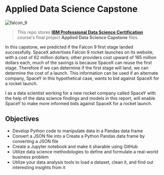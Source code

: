 # Applied Data Science Capstone

![falcon_9](https://media-cldnry.s-nbcnews.com/image/upload/t_nbcnews-ux-2880-1000,f_auto,q_auto:best/newscms/2017_13/1949946/170330-spacex-rocket-launch-handout-se-733p.jpg)  

> This repo stores [__IBM Professional Data Science Certification__](https://www.coursera.org/professional-certificates/ibm-data-science) course's final project __Applied Data Science Capstone__ files.

In this capstone, we predicted if the Falcon 9 first stage landed successfully. SpaceX advertises Falcon 9 rocket launches on its website, with a cost of 62 million dollars; other providers cost upward of 165 million dollars each, much of the savings is because SpaceX can reuse the first stage. Therefore if we can determine if the first stage will land, we can determine the cost of a launch. This information can be used if an alternate company, SpaceY in this hypothetical case, wants to bid against SpaceX for a rocket launch.

I as a data scientist working for a new rocket company called SpaceY with the help of the data science findings and models in this report, will enable SpaceY to make more informed bids against SpaceX for a rocket launch.

## Objectives

- Develop Python code to manipulate data in a Pandas data frame
- Convert a JSON file into a Create a Python Pandas data frame by converting a JSON file
- Create a Jupyter notebook and make it sharable using GitHub
- Utilize data science methodologies to define and formulate a real-world business problem
- Utilize your data analysis tools to load a dataset, clean it, and find out interesting insights from it
